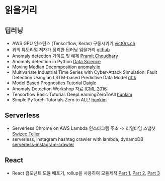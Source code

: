 # 읽을거리

## 딥러닝
 - AWS GPU 인스턴스 (Tensorflow, Keras) 구동시키기 [vict0rs.ch](https://vict0rs.ch/2016/12/03/aws_gpu/)
 - 위의 튜토리얼 저자가 정리한 딥러닝 읽을거리 [github](https://github.com/vict0rsch/deep_learning)
 - Anomaly detection 가이드 및 예제 [Pramit Choudhary](https://www.datascience.com/blog/python-anomaly-detection)
 - Anomaly detection in Python [Data Science](https://datascience.stackexchange.com/questions/6547/open-source-anomaly-detection-in-python)
 - Moving Median Decomposition [anomaly.io](https://anomaly.io/anomaly-detection-moving-median-decomposition/)
 - Multivariate Industrial Time Series with Cyber-Attack Simulation: Fault Detection Using an LSTM-based Predictive Data Model [n1tk](https://github.com/n1tk/researchLSTM)
 - Model Based Prognostics Tutorial [Daigle](https://www.phmsociety.org/sites/phmsociety.org/files/Daigle-ModelBasedPrognostics-Tutorial-PHM2014_1.pdf)
 - Anomaly Detection Workshop 자료 [ICML 2016](https://sites.google.com/site/icmlworkshoponanomalydetection/accepted-papers)
 - Tensorflow Basic Tuturial: DeepLearningZeroToAll [hunkim](https://github.com/hunkim/DeepLearningZeroToAll)
 - Simple PyTorch Tutorials Zero to ALL! [hunkim](https://github.com/hunkim/PyTorchZeroToAll)

## Serverless
 - Serverless Chrome on AWS Lambda 인스타그램 주소 -> 리얼타임 스냅샷 [Swizec Teller](https://swizec.com/blog/serverless-chrome-on-aws-lambda-the-guide-works-in-2019-beyond/swizec/9024)
 - serverless, instagram hashtag crawler with lambda, dynamoDB [serverless-instagram-crawler](https://github.com/kimcoder/serverless-instagram-crawler)

## React
 - React 컴포넌트 모듈 배포기, rollup을 사용하여 모듈제작 [Part 1](https://kimcoder.github.io/react/2018/09/21/react-componet-1.html), [Part 2](https://kimcoder.github.io/react/2018/10/08/react-componet-2.html), [Part 3](https://kimcoder.github.io/react/2018/10/11/react-componet-3.html)